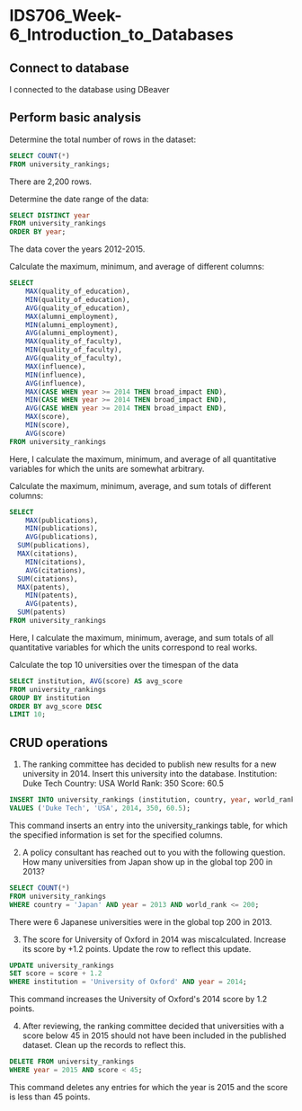 # IDS706_Week-6_Introduction_to_Databases
## Connect to database
I connected to the database using DBeaver

## Perform basic analysis
Determine the total number of rows in the dataset:
```sql
SELECT COUNT(*)
FROM university_rankings;
```
There are 2,200 rows.

Determine the date range of the data:
```sql
SELECT DISTINCT year
FROM university_rankings
ORDER BY year;
```
The data cover the years 2012-2015.

Calculate the maximum, minimum, and average of different columns:
```sql
SELECT 
	MAX(quality_of_education),
	MIN(quality_of_education),
	AVG(quality_of_education),
	MAX(alumni_employment),
	MIN(alumni_employment),
	AVG(alumni_employment),
	MAX(quality_of_faculty),
	MIN(quality_of_faculty),
	AVG(quality_of_faculty),
	MAX(influence),
	MIN(influence),
	AVG(influence),
    MAX(CASE WHEN year >= 2014 THEN broad_impact END),
    MIN(CASE WHEN year >= 2014 THEN broad_impact END),
    AVG(CASE WHEN year >= 2014 THEN broad_impact END),
    MAX(score),
	MIN(score),
	AVG(score)
FROM university_rankings
```
Here, I calculate the maximum, minimum, and average of all quantitative variables for which the units are somewhat arbitrary.

Calculate the maximum, minimum, average, and sum totals of different columns:
```sql
SELECT 
	MAX(publications),
	MIN(publications),
	AVG(publications),
  SUM(publications),
  MAX(citations),
	MIN(citations),
	AVG(citations),
  SUM(citations),
  MAX(patents),
	MIN(patents),
	AVG(patents),
  SUM(patents)
FROM university_rankings
```
Here, I calculate the maximum, minimum, average, and sum totals of all quantitative variables for which the units correspond to real works. 

Calculate the top 10 universities over the timespan of the data
```sql
SELECT institution, AVG(score) AS avg_score
FROM university_rankings
GROUP BY institution
ORDER BY avg_score DESC
LIMIT 10;
```

## CRUD operations
1. The ranking committee has decided to publish new results for a new university in 2014. Insert this university into the database.
Institution: Duke Tech
Country: USA
World Rank: 350
Score: 60.5
```sql
INSERT INTO university_rankings (institution, country, year, world_rank, score)
VALUES ('Duke Tech', 'USA', 2014, 350, 60.5);
```
This command inserts an entry into the university_rankings table, for which the specified information is set for the specified columns.

2. A policy consultant has reached out to you with the following question. How many universities from Japan show up in the global top 200 in 2013?
```sql
SELECT COUNT(*)
FROM university_rankings
WHERE country = 'Japan' AND year = 2013 AND world_rank <= 200;
```
There were 6 Japanese universities were in the global top 200 in 2013.

3. The score for University of Oxford in 2014 was miscalculated. Increase its score by +1.2 points. Update the row to reflect this update.
```sql
UPDATE university_rankings
SET score = score + 1.2
WHERE institution = 'University of Oxford' AND year = 2014;
```
This command increases the University of Oxford's 2014 score by 1.2 points.

4. After reviewing, the ranking committee decided that universities with a score below 45 in 2015 should not have been included in the published dataset. Clean up the records to reflect this.
```sql
DELETE FROM university_rankings
WHERE year = 2015 AND score < 45;
```
This command deletes any entries for which the year is 2015 and the score is less than 45 points.
